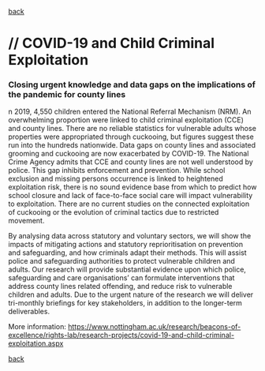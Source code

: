 [back](./)

# // COVID-19 and Child Criminal Exploitation  
 
### Closing urgent knowledge and data gaps on the implications of the pandemic for county lines

 n 2019, 4,550 children entered the National Referral Mechanism (NRM). An overwhelming proportion were linked to child criminal exploitation (CCE) and county lines. There are no reliable statistics for vulnerable adults whose properties were appropriated through cuckooing, but figures suggest these run into the hundreds nationwide. Data gaps on county lines and associated grooming and cuckooing are now exacerbated by COVID-19. The National Crime Agency admits that CCE and county lines are not well understood by police. This gap inhibits enforcement and prevention. While school exclusion and missing persons occurrence is linked to heightened exploitation risk, there is no sound evidence base from which to predict how school closure and lack of face-to-face social care will impact vulnerability to exploitation. There are no current studies on the connected exploitation of cuckooing or the evolution of criminal tactics due to restricted movement.

By analysing data across statutory and voluntary sectors, we will show the impacts of mitigating actions and statutory reprioritisation on prevention and safeguarding, and how criminals adapt their methods. This will assist police and safeguarding authorities to protect vulnerable children and adults. Our research will provide substantial evidence upon which police, safeguarding and care organisations’ can formulate interventions that address county lines related offending, and reduce risk to vulnerable children and adults. Due to the urgent nature of the research we will deliver tri-monthly briefings for key stakeholders, in addition to the longer-term deliverables.

More information: https://www.nottingham.ac.uk/research/beacons-of-excellence/rights-lab/research-projects/covid-19-and-child-criminal-exploitation.aspx

[back](./)
